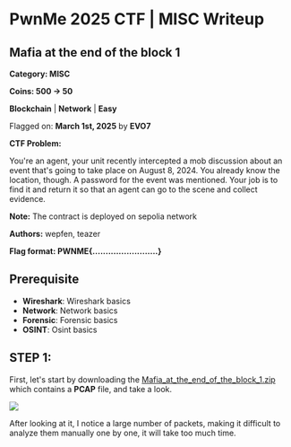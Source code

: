 # PwnMe 2025 CTF | MISC Writeup
## Mafia at the end of the block 1

**Category: MISC**

**Coins: 500 -> 50**

 **Blockchain** | **Network** | **Easy**

Flagged on: **March 1st, 2025** by **EVO7**

**CTF Problem:**

You're an agent, your unit recently intercepted a mob discussion about an event that's going to take place on August 8, 2024. You already know the location, though. A password for the event was mentioned. Your job is to find it and return it so that an agent can go to the scene and collect evidence.

**Note:** The contract is deployed on sepolia network

**Authors:** wepfen, teazer

**Flag format: PWNME{.........................}**

## Prerequisite

- **Wireshark**: Wireshark basics
- **Network**: Network basics
- **Forensic**: Forensic basics
- **OSINT**: Osint basics

## STEP 1:
First, let's start by downloading the [Mafia_at_the_end_of_the_block_1.zip](https://www.mediafire.com/file/243ehfu5yy6s2d1/Mafia_at_the_end_of_the_block_1.zip/file) which contains a **PCAP** file, and take a look.

![](https://imgur.com/fLj5Imn)

After looking at it, I notice a large number of packets, making it difficult to analyze them manually one by one, it will take too much time.













